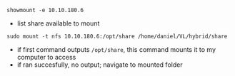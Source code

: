 ```
showmount -e 10.10.180.6
```
- list share available to mount

```
sudo mount -t nfs 10.10.180.6:/opt/share /home/daniel/VL/hybrid/share
```
- if first command outputs `/opt/share`, this command mounts it to my computer to access
- if ran succesfully, no output; navigate to mounted folder